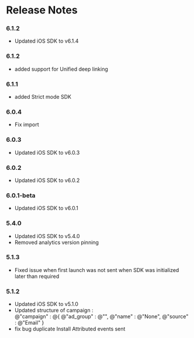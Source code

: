# Release Notes

### 6.1.2
* Updated iOS SDK to v6.1.4

### 6.1.2
* added support for Unified deep linking

### 6.1.1
* added Strict mode SDK

### 6.0.4
* Fix import

### 6.0.3
* Updated iOS SDK to v6.0.3

### 6.0.2
* Updated iOS SDK to v6.0.2

### 6.0.1-beta
* Updated iOS SDK to v6.0.1

### 5.4.0
* Updated iOS SDK to v5.4.0
* Removed analytics version pinning

### 5.1.3
* Fixed issue when first launch was not sent when SDK was initialized later than required

### 5.1.2
* Updated iOS SDK to v5.1.0
* Updated structure of campaign :     
    @"campaign" : @{
            @"ad_group" : @"",
            @"name" : @"None",
            @"source" : @"Email"
        }
* fix bug duplicate Install Attributed events sent

